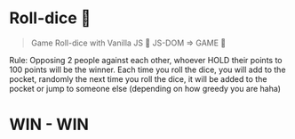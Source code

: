 # Roll-dice 🎲
> Game Roll-dice with Vanilla JS 🎲 JS-DOM => GAME 🎲
>
Rule:
Opposing 2 people against each other, whoever HOLD their points to 100 points will be the winner.
Each time you roll the dice, you will add to the pocket, randomly the next time you roll the dice, it will be added to the pocket or jump to someone else (depending on how greedy you are haha)

# WIN - WIN
